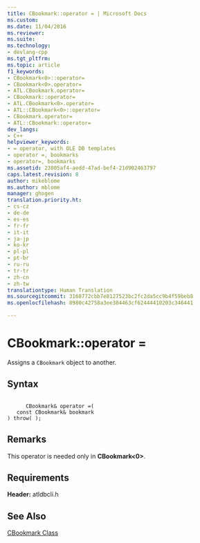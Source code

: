 ```yaml
---
title: CBookmark::operator = | Microsoft Docs
ms.custom: 
ms.date: 11/04/2016
ms.reviewer: 
ms.suite: 
ms.technology:
- devlang-cpp
ms.tgt_pltfrm: 
ms.topic: article
f1_keywords:
- CBookmark<0>::operator=
- CBookmark<0>.operator=
- ATL.CBookmark.operator=
- CBookmark::operator=
- ATL.CBookmark<0>.operator=
- ATL::CBookmark<0>::operator=
- CBookmark.operator=
- ATL::CBookmark::operator=
dev_langs:
- C++
helpviewer_keywords:
- = operator, with OLE DB templates
- operator =, bookmarks
- operator=, bookmarks
ms.assetid: 23805af4-aedd-47ad-bef4-21d902463797
caps.latest.revision: 8
author: mikeblome
ms.author: mblome
manager: ghogen
translation.priority.ht:
- cs-cz
- de-de
- es-es
- fr-fr
- it-it
- ja-jp
- ko-kr
- pl-pl
- pt-br
- ru-ru
- tr-tr
- zh-cn
- zh-tw
translationtype: Human Translation
ms.sourcegitcommit: 3168772cbb7e8127523bc2fc2da5cc9b4f59beb8
ms.openlocfilehash: 8980c42758a3ee384463cf62444410203c346441

---
```

# CBookmark::operator =
Assigns a `CBookmark` object to another.  
  
## Syntax  
  
```  
  
      CBookmark& operator =(   
   const CBookmark& bookmark    
) throw( );  
```  
  
## Remarks  
 This operator is needed only in **CBookmark\<0>**.  
  
## Requirements  
 **Header:** atldbcli.h  
  
## See Also  
 [CBookmark Class](../../data/oledb/cbookmark-class.md)


<!--HONumber=Jan17_HO2-->


